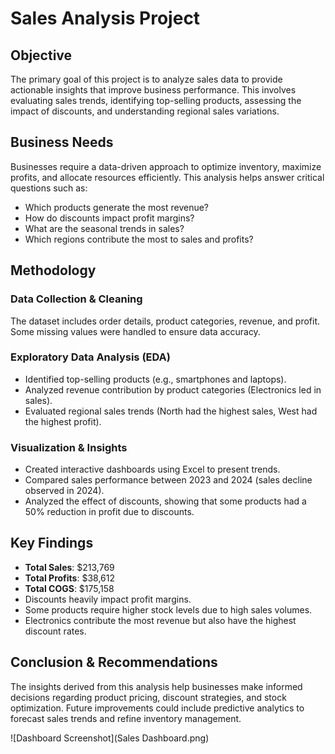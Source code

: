 
# Sales Analysis Project

## Objective
The primary goal of this project is to analyze sales data to provide actionable insights that improve business performance. This involves evaluating sales trends, identifying top-selling products, assessing the impact of discounts, and understanding regional sales variations.

## Business Needs
Businesses require a data-driven approach to optimize inventory, maximize profits, and allocate resources efficiently. This analysis helps answer critical questions such as:
- Which products generate the most revenue?
- How do discounts impact profit margins?
- What are the seasonal trends in sales?
- Which regions contribute the most to sales and profits?

## Methodology

### Data Collection & Cleaning
The dataset includes order details, product categories, revenue, and profit. Some missing values were handled to ensure data accuracy.

### Exploratory Data Analysis (EDA)
- Identified top-selling products (e.g., smartphones and laptops).
- Analyzed revenue contribution by product categories (Electronics led in sales).
- Evaluated regional sales trends (North had the highest sales, West had the highest profit).

### Visualization & Insights
- Created interactive dashboards using Excel to present trends.
- Compared sales performance between 2023 and 2024 (sales decline observed in 2024).
- Analyzed the effect of discounts, showing that some products had a 50% reduction in profit due to discounts.

## Key Findings
- **Total Sales**: $213,769  
- **Total Profits**: $38,612  
- **Total COGS**: $175,158
- Discounts heavily impact profit margins.
- Some products require higher stock levels due to high sales volumes.
- Electronics contribute the most revenue but also have the highest discount rates.

## Conclusion & Recommendations
The insights derived from this analysis help businesses make informed decisions regarding product pricing, discount strategies, and stock optimization. Future improvements could include predictive analytics to forecast sales trends and refine inventory management.

![Dashboard Screenshot](Sales Dashboard.png)
